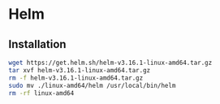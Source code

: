 # Helm

## Installation

```bash
wget https://get.helm.sh/helm-v3.16.1-linux-amd64.tar.gz
tar xvf helm-v3.16.1-linux-amd64.tar.gz
rm -f helm-v3.16.1-linux-amd64.tar.gz
sudo mv ./linux-amd64/helm /usr/local/bin/helm 
rm -rf linux-amd64
```
